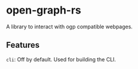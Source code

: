 # open-graph-rs
A library to interact with ogp compatible webpages.

## Features
`cli`: Off by default. Used for building the CLI.